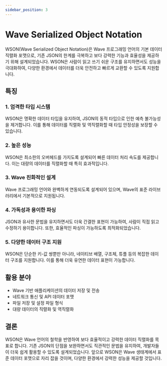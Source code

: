 ```yaml
---
sidebar_position: 3
---
```


# Wave Serialized Object Notation
WSON(Wave Serialized Object Notation)은 Wave 프로그래밍 언어의 기본 데이터 직렬화 포맷으로, 기존 JSON의 한계를 극복하고 보다 강력한 기능과 효율성을 제공하기 위해 설계되었습니다. WSON은 사람이 읽고 쓰기 쉬운 구조를 유지하면서도 성능을 극대화하여, 다양한 환경에서 데이터를 더욱 안전하고 빠르게 교환할 수 있도록 지원합니다.

## 특징
### 1. **엄격한 타입 시스템**
WSON은 명확한 데이터 타입을 유지하여, JSON의 동적 타입으로 인한 예측 불가능성을 제거합니다. 이를 통해 데이터를 직렬화 및 역직렬화할 때 타입 안정성을 보장할 수 있습니다.

### 2. **높은 성능**
WSON은 최소한의 오버헤드를 가지도록 설계되어 빠른 데이터 처리 속도를 제공합니다. 이는 대량의 데이터를 직렬화할 때 특히 효과적입니다.

### 3. **Wave 친화적인 설계**
Wave 프로그래밍 언어와 완벽하게 연동되도록 설계되어 있으며, Wave의 표준 라이브러리에서 기본적으로 지원됩니다.

### 4. **가독성과 용이한 파싱**
JSON과 유사한 문법을 유지하면서도 더욱 간결한 표현이 가능하여, 사람이 직접 읽고 수정하기 용이합니다. 또한, 효율적인 파싱이 가능하도록 최적화되었습니다.

### 5. **다양한 데이터 구조 지원**
WSON은 단순한 키-값 쌍뿐만 아니라, 네이티브 배열, 구조체, 튜플 등의 복잡한 데이터 구조를 지원합니다. 이를 통해 더욱 유연한 데이터 표현이 가능합니다.

## 활용 분야
- Wave 기반 애플리케이션의 데이터 저장 및 전송
- 네트워크 통신 및 API 데이터 포맷
- 파일 저장 및 설정 파일 형식
- 대량 데이터의 직렬화 및 역직렬화

## 결론
WSON은 Wave 언어의 철학을 반영하여 보다 효율적이고 강력한 데이터 직렬화를 목표로 합니다. 기존 JSON의 단점을 보완하면서도 직관적인 문법을 유지하여, 개발자들이 더욱 쉽게 활용할 수 있도록 설계되었습니다. 앞으로 WSON은 Wave 생태계에서 표준 데이터 포맷으로 자리 잡을 것이며, 다양한 환경에서 강력한 성능을 제공할 것입니다.

